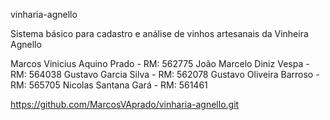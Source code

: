 vinharia-agnello

Sistema básico para cadastro e análise de vinhos artesanais da Vinheira Agnello

Marcos Vinicius Aquino Prado - RM: 562775
João Marcelo Diniz Vespa - RM: 564038
Gustavo Garcia Silva - RM: 562078
Gustavo Oliveira Barroso - RM: 565705
Nicolas Santana Gará - RM: 561461

https://github.com/MarcosVAprado/vinharia-agnello.git

